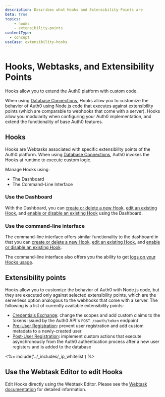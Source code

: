 ```yaml
---
description: Describes what Hooks and Extensibility Points are
beta: true
topics:
    - hooks
    - extensibility-points
contentType:
  - concept
useCase: extensibility-hooks
---
```

# Hooks, Webtasks, and Extensibility Points

Hooks allow you to extend the Auth0 platform with custom code.

When using [Database Connections](/connections/database), Hooks allow you to customize the behavior of Auth0 using Node.js code that executes against extensibility points (which are comparable to webhooks that come with a server). Hooks allow you modularity when configuring your Auth0 implementation, and extend the functionality of base Auth0 features.

## Hooks

Hooks are Webtasks associated with specific extensibility points of the Auth0 platform. When using [Database Connections](/connections/database), Auth0 invokes the Hooks at runtime to execute custom logic.

Manage Hooks using:

* The Dashboard
* The Command-Line Interface

### Use the Dashboard

With the Dashboard, you can [create or delete a new Hook](/hooks/guides/create-delete-hooks-using-dashboard), [edit an existing Hook](/hooks/guides/edit-hooks-using-dashboard), and [enable or disable an existing Hook](/hooks/guides/enable-disable-hooks-using-dashboard) using the Dashboard.

### Use the command-line interface

The command-line interface offers similar functionality to the dashboard in that you can [create or delete a new Hook](/hooks/guides/create-delete-hooks-using-cli), [edit an existing Hook](/hooks/guides/edit-hooks-using-cli), and [enable or disable an existing Hook](/hooks/guides/enable-disable-hooks-using-cli).

The command-line interface also offers you the ability to get [logs on your Hooks usage](/hooks/guides/logging-hooks-using-cli).

## Extensibility points

Hooks allow you to customize the behavior of Auth0 with Node.js code, but they are executed only against selected extensibility points, which are the serverless option analogous to the webhooks that come with a server. The following is a list of currently available extensibility points:

- [Credentials Exchange](/hooks/concepts/credentials-exchange-extensibility-point): change the scopes and add custom claims to the tokens issued by the Auth0 API's `POST /oauth/token` endpoint
- [Pre-User Registration](/hooks/concepts/pre-user-registration-extensibility-point): prevent user registration and add custom metadata to a newly-created user
- [Post-User Registration](/hooks/concepts/post-user-registration-extensibility-point): implement custom actions that execute asynchronously from the Auth0 authentication process after a new user registers and is added to the database

<%= include('../_includes/_ip_whitelist') %>

## Use the Webtask Editor to edit Hooks

Edit Hooks directly using the Webtask Editor. Please see the [Webtask documentation](https://webtask.io/docs/editor) for detailed information.